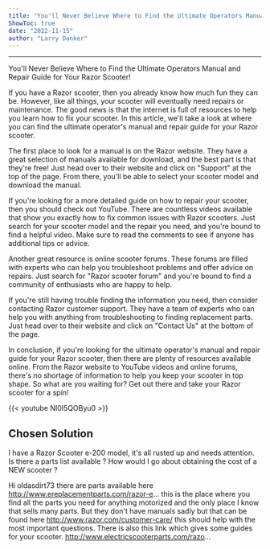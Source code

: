```yaml
---
title: "You'll Never Believe Where to Find the Ultimate Operators Manual and Repair Guide for Your Razor Scooter!"
ShowToc: true 
date: "2022-11-15"
author: "Larry Danker"
---
```

*****
You'll Never Believe Where to Find the Ultimate Operators Manual and Repair Guide for Your Razor Scooter!

If you have a Razor scooter, then you already know how much fun they can be. However, like all things, your scooter will eventually need repairs or maintenance. The good news is that the internet is full of resources to help you learn how to fix your scooter. In this article, we'll take a look at where you can find the ultimate operator's manual and repair guide for your Razor scooter.

The first place to look for a manual is on the Razor website. They have a great selection of manuals available for download, and the best part is that they're free! Just head over to their website and click on "Support" at the top of the page. From there, you'll be able to select your scooter model and download the manual.

If you're looking for a more detailed guide on how to repair your scooter, then you should check out YouTube. There are countless videos available that show you exactly how to fix common issues with Razor scooters. Just search for your scooter model and the repair you need, and you're bound to find a helpful video. Make sure to read the comments to see if anyone has additional tips or advice.

Another great resource is online scooter forums. These forums are filled with experts who can help you troubleshoot problems and offer advice on repairs. Just search for "Razor scooter forum" and you're bound to find a community of enthusiasts who are happy to help.

If you're still having trouble finding the information you need, then consider contacting Razor customer support. They have a team of experts who can help you with anything from troubleshooting to finding replacement parts. Just head over to their website and click on "Contact Us" at the bottom of the page.

In conclusion, if you're looking for the ultimate operator's manual and repair guide for your Razor scooter, then there are plenty of resources available online. From the Razor website to YouTube videos and online forums, there's no shortage of information to help you keep your scooter in top shape. So what are you waiting for? Get out there and take your Razor scooter for a spin!

{{< youtube NI0I5QOByu0 >}} 



## Chosen Solution
 I have a Razor Scooter e-200 model, it's all rusted up and needs attention.
Is there a parts list available ?
How would I go about obtaining the cost of a NEW scooter ?

 Hi oldasdirt73 there are parts available here http://www.ereplacementparts.com/razor-e... this is the place where you find all the parts you need for anything motorized and the only place I know that sells many parts.  But they don't have manuals sadly but that can be found here http://www.razor.com/customer-care/ this should help with the most important questions.
There is also this link which gives some guides for your scooter.
http://www.electricscooterparts.com/razo...




